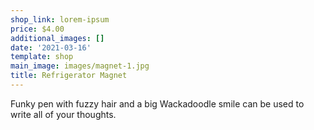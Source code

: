 ```yaml
---
shop_link: lorem-ipsum
price: $4.00
additional_images: []
date: '2021-03-16'
template: shop
main_image: images/magnet-1.jpg
title: Refrigerator Magnet
---
```

Funky pen with fuzzy hair and a big Wackadoodle smile can be used to write all of your thoughts.
